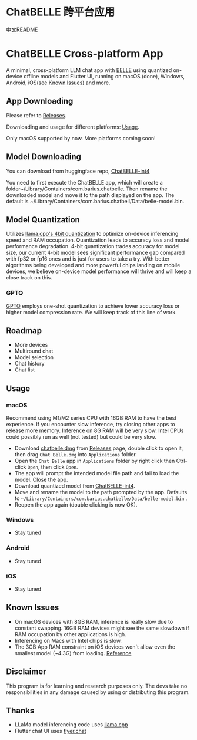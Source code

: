 # ChatBELLE 跨平台应用

[中文README](README.md)


# ChatBELLE Cross-platform App
A minimal, cross-platform LLM chat app with [BELLE](https://github.com/LianjiaTech/BELLE) using quantized on-device offline models and Flutter UI, running on macOS (done), Windows, Android, iOS(see [Known Issues](#known-issues)) and more.


## App Downloading
Please refer to [Releases](https://github.com/LianjiaTech/BELLE/releases/tag/v0.95).

Downloading and usage for different platforms: [Usage](#Usage).

Only macOS supported by now. More platforms coming soon!


## Model Downloading
You can download from huggingface repo, [ChatBELLE-int4](https://huggingface.co/BelleGroup/ChatBELLE-int4)

You need to first execute the ChatBELLE app, which will create a folder~/Library/Containers/com.barius.chatbelle. Then rename the downloaded model and move it to the path displayed on the app. The default is ~/Library/Containers/com.barius.chatbell/Data/belle-model.bin.


## Model Quantization
Utilizes [llama.cpp's 4bit quantization](https://github.com/ggerganov/llama.cpp) to optimize on-device inferencing speed and RAM occupation. Quantization leads to accuracy loss and model performance degradation. 4-bit quantization trades accuracy for model size, our current 4-bit model sees significant performance gap compared with fp32 or fp16 ones and is just for users to take a try. With better algorithms being developed and more powerful chips landing on mobile devices, we believe on-device model performance will thrive and will keep a close track on this.

### GPTQ
[GPTQ](https://github.com/IST-DASLab/gptq) employs one-shot quantization to achieve lower accuracy loss or higher model compression rate. We will keep track of this line of work.


## Roadmap
* More devices
* Multiround chat
* Model selection
* Chat history
* Chat list


## Usage

### macOS
Recommend using M1/M2 series CPU with 16GB RAM to have the best experience. If you encounter slow inference, try closing other apps to release more memory. Inference on 8G RAM will be very slow.
Intel CPUs could possibly run as well (not tested) but could be very slow.

* Download [chatbelle.dmg](https://github.com/LianjiaTech/BELLE/releases/download/v0.95/chatbelle.dmg) from [Releases](https://github.com/LianjiaTech/BELLE/releases/tag/v0.95) page, double click to open it, then drag `Chat Belle.dmg` into `Applications` folder.
* Open the `Chat Belle` app in `Applications` folder by right click then Ctrl-click `Open`, then click `Open`.
* The app will prompt the intended model file path and fail to load the model. Close the app.
* Download quantized model from [ChatBELLE-int4](https://huggingface.co/BelleGroup/ChatBELLE-int4/blob/main/belle-model.bin).
* Move and rename the model to the path prompted by the app. Defaults to `~/Library/Containers/com.barius.chatbelle/Data/belle-model.bin` .
* Reopen the app again (double clicking is now OK).

### Windows
* Stay tuned

### Android
* Stay tuned

### iOS
* Stay tuned


## Known Issues
* On macOS devices with 8GB RAM, inference is really slow due to constant swapping. 16GB RAM devices might see the same slowdown if RAM occupation by other applications is high.
* Inferencing on Macs with Intel chips is slow.
* The 3GB App RAM constraint on iOS devices won't allow even the smallest model (~4.3G) from loading. [Reference](https://github.com/mikeger/llama-ios)


## Disclaimer
This program is for learning and research purposes only. The devs take no responsibilities in any damage caused by using or distributing this program.


## Thanks
* LLaMa model inferencing code uses [llama.cpp](https://github.com/ggerganov/llama.cpp)
* Flutter chat UI uses [flyer.chat](https://github.com/flyerhq/flutter_chat_ui)
